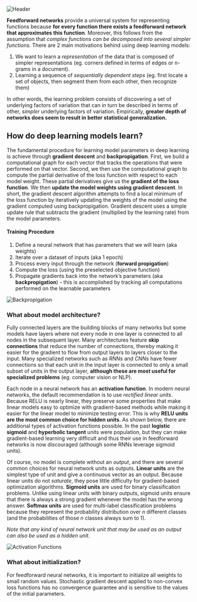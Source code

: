 
![Header](https://www.google.com/url?sa=i&source=images&cd=&ved=2ahUKEwiDhPLb7b3gAhXtTN8KHb98DtcQjRx6BAgBEAU&url=https%3A%2F%2Flabs.eleks.com%2F2016%2F07%2Fdeep-learning-can-offer-businesses.html&psig=AOvVaw1Lh82AdEt5t5R5DgTNkg1J&ust=1550324159028699)

**Feedforward networks** provide a universal system for representing functions because __for every function there exists a feedforward network that approximates this function__. Moreover, this follows from the assumption that _complex functions can be decomposed into several simpler functions._ There are 2 main motivations behind using deep learning models:

1. We want to learn a _representation_ of the data that is composed of simpler representations (eg. corners defined in terms of edges or n-grams in a document).
2. Learning a sequence of _sequentially dependent steps_ (eg. first locate a set of objects, then segment them from each other, then recognize them)

 In other words, the learning problem consists of discovering a set of underlying factors of variation that can in turn be described in terms of other, _simpler_ underlying factors of variation. Empirically, **greater depth of networks does seem to result in better statistical generalization.**

## How do deep learning models learn?

The fundamental procedure for learning model parameters in deep learning is achieve through **gradient descent** and **backpropigation**. First, we build a computational graph for each vector that tracks the operations that were performed on that vector. Second, we then use the computational graph to compute the partial derivative of the loss function with respect to each model weight. These partial derivatives give us the **gradient of the loss function**. We then **update the model weights using gradient descent**. In short, the gradient descent algorithm attempts to find a local minimum of the loss function by iteratively updating the weights of the model using the gradient computed using backpropigation. Gradient descent uses a simple update rule that subtracts the gradient (multiplied by the learning rate) from the model parameters.


#### Training Procedure
1. Define a neural network that has parameters that we will learn (aka weights)
2. Iterate over a dataset of inputs (aka 1 epoch)
3. Process every input through the network (**forward propigation**)
4. Compute the loss (using the preselected objective function)
5. Propagate gradients back into the network’s parameters (aka **backpropigation**)
		- this is accomplished by tracking all computations performed on the learnable parameters

![Backpropigation](https://cdn-images-1.medium.com/max/1600/1*q1M7LGiDTirwU-4LcFq7_Q.png)


### What about model architecture?

Fully connected layers are the building blocks of many networks but some models have layers where not every node in one layer is connected to all nodes in the subsequent layer. Many architectures feature **skip connections** that reduce the number of connections, thereby making it easier for the gradient to flow from output layers to layers closer to the input. Many specialized networks such as *RNNs* and *CNNs* have fewer connections so that each unit in the input layer is connected to only a small subset of units in the output layer, __although these are most useful for specialized problems__ (eg. computer vision or NLP).

Each node in a neural network has an **activation function**. In modern neural networks, the default recommendation is to use _rectified linear units_. Because RELU is nearly linear, they preserve some properties that make linear models easy to optimize with gradient-based methods while making it easier for the linear model to minimize testing error. This is why __RELU units are the most common choice for hidden units__. As shown below, there are additional types of activation functions possible. In the past **logistic sigmoid** and **hyperbolic tangent** units were population, but they can make gradient-based learning very difficult and thus their use in feedforward networks is now discouraged (although some RNNs leverage sigmoid units).

Of course, no model is complete without an _output_, and there are several common choices for neural network units as outputs. **Linear units** are the simplest type of unit and give a continuous vector as an output. Because linear units do not _saturate_, they pose little difficulty for gradient-based optimization algorithms. **Sigmoid units** are used for binary classification problems. Unlike using linear units with binary outputs, sigmoid units ensure that there is always a strong gradient whenever the model has the wrong answer. **Softmax units** are used for multi-label classification problems because they represent the probability distribution over _n_ different classes (and the probabilities of those _n_ classes always sum to 1).

_Note that any kind of neural network unit that may be used as an output can also be used as a hidden unit._

![Activation Functions](https://cdn-images-1.medium.com/max/1200/1*ZafDv3VUm60Eh10OeJu1vw.png)

### What about initialization?

For feedforward neural networks, it is important to initialize all weights to small random values. Stochastic gradient descent applied to non-convex loss functions has no convergence guarantee and is sensitive to the values of the initial parameters.
